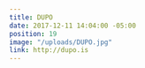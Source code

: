 ```yaml
---
title: DUPO
date: 2017-12-11 14:04:00 -05:00
position: 19
image: "/uploads/DUPO.jpg"
link: http://dupo.is
---
```


